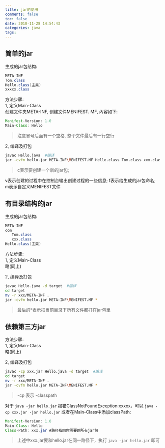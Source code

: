 ```yaml
---
title: jar的使用
comments: false
toc: false
date: 2018-11-28 14:54:43
categories: java
tags:
---
```


## 简单的jar

生成的jar包结构:  

``` java
META-INF  
Tom.class  
Hello.class(主类)  
xxxxx.class
```

<!-- more -->

方法步骤:  
1, 定义Main-Class  
创建文件夹META-INF, 创建文件MENIFEST. MF, 內容如下:

``` java
Manifest-Version: 1.0
Main-Class: Hello

```

> 注意冒号后面有一个空格, 整个文件最后有一行空行  

2, 编译及打包  

``` bash
javac Hello.java  #编译
jar -cvfm hello.jar META-INF\MENIFEST.MF Hello.class Tom.class xxx.class
```

> c表示要创建一个新的jar包;

v表示创建的过程中在控制台输出创建过程的一些信息;
f表示给生成的jar包命名;
m表示自定义MENIFEST文件  

## 有目录结构的jar

生成的jar包结构:  

``` java
META-INF  
com  
   Tom.class  
   xxx.class
Hello.class(主类)
```

方法步骤:  
1, 定义Main-Class  
略(同上)

2, 编译及打包  

``` bash
javac Hello.java -d target  #编译
cd target
mv -r xxx/META-INF .
jar -cvfm hello.jar META-INF\MENIFEST.MF *
```

> 最后的*表示把当前目录下所有文件都打在jar包里  

## 依赖第三方jar

方法步骤:  
1, 定义Main-Class  
略(同上)

2, 编译及打包  

``` bash
javac -cp xxx.jar Hello.java -d target  #编译
cd target
mv -r xxx/META-INF .
jar -cvfm hello.jar META-INF\MENIFEST.MF *
```

> -cp 表示 -classpath  

对于 `java -jar hello.jar` 报错ClassNotFoundException:xxxxx，可以 `java -cp xxx.jar -jar hello.jar` 或者在Main-Class中添加classPath:  

``` java
Manifest-Version: 1.0
Main-Class: Hello
Class-Path: xxx.jar #路径指向你需要的所有jar包

```

> 上述中xxx.jar要和hello.jar在同一路径下，执行 `java -jar hello.jar` 即可
